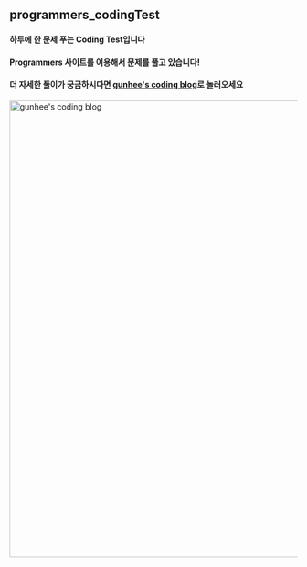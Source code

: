 ## programmers_codingTest

#### **하루에 한 문제** 푸는 Coding Test입니다
#### Programmers 사이트를 이용해서 문제를 풀고 있습니다!

#### 더 자세한 풀이가 궁금하시다면 [gunhee's coding blog](https://gunhee-jeong.notion.site/gunhee-s-coding-blog-4837484a93fb439da24255b44a9278d0)로 놀러오세요

<img width="800" alt="gunhee's coding blog" src="https://user-images.githubusercontent.com/87808288/149722692-2731e664-9219-4e1c-953d-919b099a7ac2.png">
